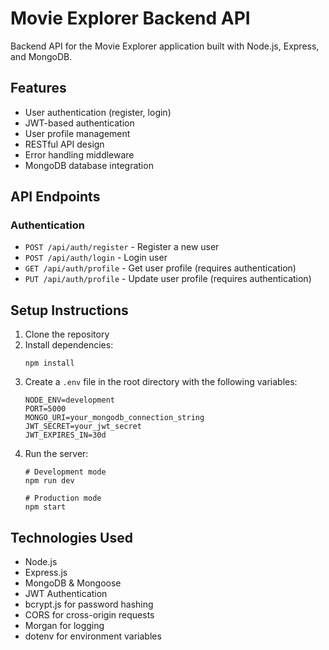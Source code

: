 # Movie Explorer Backend API

Backend API for the Movie Explorer application built with Node.js, Express, and MongoDB.

## Features

- User authentication (register, login)
- JWT-based authentication
- User profile management
- RESTful API design
- Error handling middleware
- MongoDB database integration

## API Endpoints

### Authentication

- `POST /api/auth/register` - Register a new user
- `POST /api/auth/login` - Login user
- `GET /api/auth/profile` - Get user profile (requires authentication)
- `PUT /api/auth/profile` - Update user profile (requires authentication)

## Setup Instructions

1. Clone the repository
2. Install dependencies:
   ```
   npm install
   ```
3. Create a `.env` file in the root directory with the following variables:
   ```
   NODE_ENV=development
   PORT=5000
   MONGO_URI=your_mongodb_connection_string
   JWT_SECRET=your_jwt_secret
   JWT_EXPIRES_IN=30d
   ```
4. Run the server:
   ```
   # Development mode
   npm run dev
   
   # Production mode
   npm start
   ```

## Technologies Used

- Node.js
- Express.js
- MongoDB & Mongoose
- JWT Authentication
- bcrypt.js for password hashing
- CORS for cross-origin requests
- Morgan for logging
- dotenv for environment variables 
